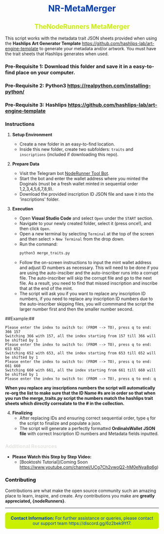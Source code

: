 <div align="center">

# <span style="color:#013db7;">NR-MetaMerger</span>
## <span style="color:#c9f001;">TheNodeRunners MetaMerger</span>

</div>

This script works with the metadata trait JSON sheets provided when using the **Hashlips Art Generator Template** https://github.com/hashlips-lab/art-engine-template to generate your metadata and/or artwork. You must have the trait sheets that Hashlips generates when used.

### Pre-Requisite 1: Download this folder and save it in a easy-to-find place on your computer.
### Pre-Requisite 2: Python3 https://realpython.com/installing-python/
### Pre-Requisite 3: Hashlips https://github.com/hashlips-lab/art-engine-template 
### Instructions

1. **Setup Environment**
   - Create a new folder in an easy-to-find location.
   - Inside this new folder, create two subfolders: `traits` and `inscriptions` (included if downloading this repo).
   
2. **Prepare Data**
   - Visit the Telegram bot [NodeRunner Tool Bot](https://t.me/noderunner_tool_bot).
   - Start the bot and enter the wallet address where you minted the Doginals (must be a fresh wallet minted in sequential order 1,2,3,4,5,6,7,8,9).
   - Download the provided inscription ID JSON file and save it into the 'inscriptions' folder.

3. **Execution**
   - Open **Visual Studio Code** and select `Open` under the `START` section.
   - Navigate to your newly created folder, select it (press once!), and then click `Open`.
   - Open a new terminal by selecting `Terminal` at the top of the screen and then select > `New Terminal` from the drop down.
   - Run the command:
     ```bash
     python3 merge_traits.py
     ```
   - Follow the on-screen instructions to input the mint wallet address and adjust ID numbers as necessary. This will need to be done if you are using the auto-insciber and the auto-inscriber runs into a corrupt file. The auto-inscriber will skip the corrupt file and go to the next file. As a result, you need to find that missed inscription and inscribe that at the end of the mint.
   - The script will ask you if you want to replace any inscription ID numbers, if you need to replace any inscription ID numbers due to the auto-inscriber skipping files, you will commmand the script the larger number first and then the smaller number second. 

##Example:##
```
Please enter the index to switch to: (FROM --> TO), press q to end: 366 157
Switching 366 with 157, all the index starting from 157 till 366 will be shifted by 1
Please enter the index to switch to: (FROM --> TO), press q to end: 653 652
Switching 652 with 653, all the index starting from 653 till 652 will be shifted by 1
Please enter the index to switch to: (FROM --> TO), press q to end: 661 660
Switching 660 with 661, all the index starting from 661 till 660 will be shifted by 1
Please enter the index to switch to: (FROM --> TO), press q to end: q
```
   **When you replace any inscriptions numbers the script will automatically re-org the list to make sure that the ID Name #s are in order so that when you run the merge_traits.py script the numbers match the hashlips trait sheets which directly correalate to the # in the collection.**

4. **Finalizing**
   - After replacing IDs and ensuring correct sequential order, type `q` for the script to finalize and populate a json.
   - The script will generate a perfectly formatted **OrdinalsWallet JSON file** with correct Inscription ID numbers and Metadata fields inputted.

### <span style="color:#e3e5e2;">Additional Resources</span>

- **Please Watch this Step by Step Video:**
  - [Booktoshi Tutorial](Coming Soon https://www.youtube.com/channel/UCg7Ch2vwoQ2-hM0eNya8q6g)

### <span style="color:#000000;">Contributing</span>

Contributions are what make the open source community such an amazing place to learn, inspire, and create. Any contributions you make are **greatly appreciated, {nodeRunners}**.

---

<div align="center" style="background-color:#c9f001; color:#013db7; padding:10px; border-radius:8px;">
<strong>Contact Information:</strong> For further assistance or queries, please contact our support team https://discord.gg/6z2bek9Yf7.
</div>

